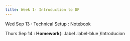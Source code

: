 ```yaml
---
title: Week 1- Introduction to DF
---
```


Wed Sep 13
: Technical Setup
  : [Notebook](/assets/images/Lecture1.ipynb.zip)

Thurs Sep 14
: **Homework**{: .label .label-blue }Introducion



<!-- 
Sep 30
: [Variables & Objects](#)
  : [1.2](#), [2.1](#)

Oct 1
: **Lab**{: .label .label-purple } [Intro to Java](#)

Oct 2
: [Tracing, IntLists, & Recursion](#)
  : [2.1](#)
: **HW 1 due**{: .label .label-red } -->
